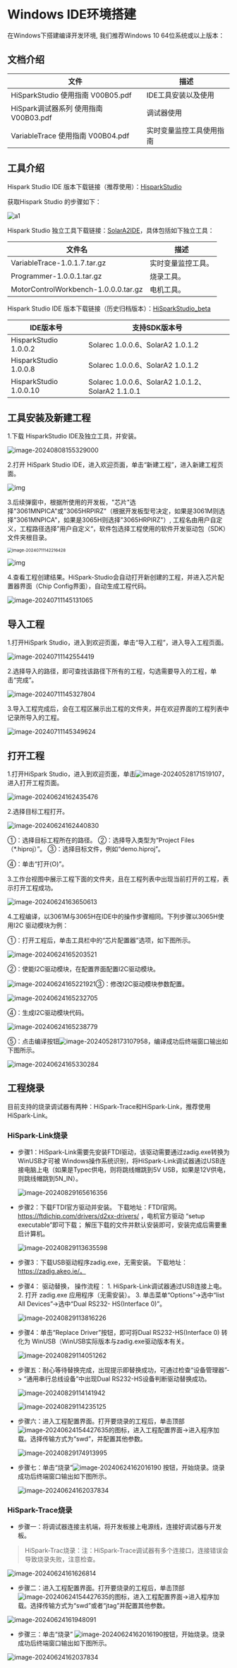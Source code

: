 #  Windows IDE环境搭建

在Windows下搭建编译开发环境, 我们推荐Windows 10 64位系统或以上版本：

## 文档介绍

| 文件                                  | 描述                     |
| ------------------------------------- | ------------------------ |
| HiSparkStudio 使用指南 V00B05.pdf     | IDE工具安装以及使用      |
| HiSpark调试器系列 使用指南 V00B03.pdf | 调试器使用               |
| VariableTrace 使用指南 V00B04.pdf     | 实时变量监控工具使用指南 |

## 工具介绍

Hispark Studio IDE 版本下载链接（推荐使用）：<a href="https://developer.hisilicon.com/devCenter/index?id=9dfafc50-7189-4fb4-a" title="超链接title">HisparkStudio</a>

获取Hispark Studio 的步骤如下：

![a1](./../docs/pic/tools/a1-1735628387134-1.png)

Hispark Studio 独立工具下载链接：<a href="https://hispark-obs.obs.cn-east-3.myhuaweicloud.com/SolarA2IDE.zip" title="超链接title">SolarA2IDE</a>，具体包括如下独立工具：

| 文件名                               | 描述               |
| ------------------------------------ | ------------------ |
| VariableTrace-1.0.1.7.tar.gz         | 实时变量监控工具。 |
| Programmer-1.0.0.1.tar.gz            | 烧录工具。         |
| MotorControlWorkbench-1.0.0.0.tar.gz | 电机工具。         |

Hispark Studio IDE 版本下载链接（历史归档版本）：<a href="https://hispark-obs.obs.cn-east-3.myhuaweicloud.com/HiSparkStudio_beta.zip" title="超链接title">HiSparkStudio_beta</a>

| IDE版本号              | 支持SDK版本号                                     |
| ---------------------- | ------------------------------------------------- |
| HisparkStudio 1.0.0.2  | Solarec 1.0.0.6、SolarA2 1.0.1.2                  |
| HisparkStudio 1.0.0.8  | Solarec 1.0.0.6、SolarA2 1.0.1.2                  |
| HisparkStudio 1.0.0.10 | Solarec 1.0.0.6、SolarA2 1.0.1.2、SolarA2 1.1.0.1 |

## 工具安装及新建工程

1.下载 HisparkStudio IDE及独立工具，并安装。

![image-20240808155329000](../docs/pic/tools/image-20240808155329000.png)

2.打开 HiSpark Studio IDE，进入欢迎页面，单击“新建工程”，进入新建工程页面。

![img](../docs/pic/tools/clip_image002.png)

3.后续弹窗中，根据所使用的开发板，"芯片"选择"3061MNPICA"或"3065HRPIRZ"（根据开发板型号决定，如果是3061M则选择"3061MNPICA"，如果是3065H则选择"3065HRPIRZ"）, 工程名由用户自定义，工程路径选择”用户自定义“，软件包选择工程使用的软件开发驱动包（SDK）文件夹根目录。

<img src="../docs/pic/tools/image-20240711142216428.png" alt="image-20240711142216428" style="zoom:67%;" />

![img](../docs/pic/tools/clip_image002-1719217272703-2.png)

4.查看工程创建结果。HiSpark-Studio会自动打开新创建的工程，并进入芯片配置器界面（Chip Config界面），自动生成工程代码。

![image-20240711145131065](../docs/pic/tools/image-20240711145131065.png)

## 导入工程

1.打开HiSpark Studio，进入到欢迎页面，单击“导入工程”，进入导入工程页面。

![image-20240711142554419](../docs/pic/tools/image-20240711142554419.png)

2.选择导入的路径，即可查找该路径下所有的工程，勾选需要导入的工程，单击“完成”。

![image-20240711145327804](../docs/pic/tools/image-20240711145327804.png)

3.导入工程完成后，会在工程区展示出工程的文件夹，并在欢迎界面的工程列表中记录所导入的工程。

![image-20240711145349624](../docs/pic/tools/image-20240711145349624.png)

## 打开工程

1.打开HiSpark Studio，进入到欢迎页面，单击![image-20240528171519107](../docs/pic/tools/image-20240528171519107.png)，进入打开工程页面。

![image-20240624162435476](../docs/pic/tools/image-20240624162435476.png)

2.选择目标工程打开。

![image-20240624162440830](../docs/pic/tools/image-20240624162440830.png)

①：选择目标工程所在的路径。
②：选择导入类型为“Project Files（*.hiproj）”。
③：选择目标文件，例如“demo.hiproj”。

④：单击“打开(O)”。

3.工作台视图中展示工程下面的文件夹，且在工程列表中出现当前打开的工程，表示打开工程成功。

![image-20240624163650613](../docs/pic/tools/image-20240624163650613.png)

4.工程编译，以3061M与3065H在IDE中的操作步骤相同。下列步骤以3065H使用I2C 驱动模块为例：

①：打开工程后，单击工具栏中的“芯片配置器”选项，如下图所示。

![image-20240624165203521](../docs/pic/tools/image-20240624165203521.png)

②：使能I2C驱动模块，在配置界面配置I2C驱动模块。

![image-20240624165221921](../docs/pic/tools/image-20240624165221921.png)③：修改I2C驱动模块参数配置。

![image-20240624165232705](../docs/pic/tools/image-20240624165232705.png)

④：生成I2C驱动模块代码。

![image-20240624165238779](../docs/pic/tools/image-20240624165238779.png)

⑤：点击编译按钮![image-20240528173107958](../docs/pic/sample_gpio_key/image-20240528173107958.png)，编译成功后终端窗口输出如下图所示。

![image-20240624165330284](../docs/pic/tools/image-20240624165330284.png)

## 工程烧录

目前支持的烧录调试器有两种：HiSpark-Trace和HiSpark-Link，推荐使用HiSpark-Link。

### HiSpark-Link烧录

- 步骤1：HiSpark-Link需要先安装FTDI驱动，该驱动需要通过zadig.exe转换为WinUSB才可被 Windows操作系统识别，将HiSpark-Link调试器通过USB连接电脑上电（如果是Typec供电，则将跳线帽跳到5V USB，如果是12V供电，则跳线帽跳到5N_IN）。 

  ![image-20240829165616356](../docs/pic/tools/image-20240829165616356.png)

- 步骤2：下载FTDI官方驱动并安装。 下载地址：FTDI官网。 https://ftdichip.com/drivers/d2xx-drivers/ ，电机官方驱动 “setup executable”即可下载； 解压下载的文件并默认安装即可，安装完成后需要重启计算机。

  ![image-20240829113635598](../docs/pic/tools/image-20240829113635598.png)

-  步骤3：下载USB驱动程序zadig.exe，无需安装。 下载地址：https://zadig.akeo.ie/。 

- 步骤4： 驱动替换， 操作流程： 1. HiSpark-Link调试器通过USB连接上电。 2. 打开 zadig.exe 应用程序（无需安装）。 3. 单击菜单“Options”->选中“list All Devices”->选中“Dual RS232- HS(Interface 0)”。

  ![image-20240829113816226](../docs/pic/tools/image-20240829113816226.png)

- 步骤4：单击“Replace Driver”按钮，即可将Dual RS232-HS(Interface 0) 转化为 WinUSB（WinUSB实际版本与zadig.exe驱动版本有关。

  ![image-20240829114051262](../docs/pic/tools/image-20240829114051262.png)

- 步骤五：耐心等待替换完成，出现提示即替换成功，可通过检查“设备管理器”-> “通用串行总线设备”中出现Dual RS232-HS设备判断驱动替换成功。

  ![image-20240829114141942](../docs/pic/tools/image-20240829114141942.png)

  ![image-20240829114235125](../docs/pic/tools/image-20240829114235125.png)

- 步骤六：进入工程配置界面。打开要烧录的工程后，单击顶部![image-20240624154427635](../docs/pic/sample_gpio_key/image-20240624154427635.png)的图标，进入工程配置界面->进入程序加载。选择传输方式为“swd”，并配置其他参数。

  ![image-20240829174913995](../docs/pic/sample_gpio_key/image-20240829174913995.png)

- 步骤七：单击“烧录”![image-20240624162016190](../docs/pic/sample_gpio_key/image-20240624162016190.png) 按钮，开始烧录。烧录成功后终端窗口输出如下图所示。

  ![image-20240624162037834](../docs/pic/tools/image-20240624162037834.png)

### HiSpark-Trace烧录

- 步骤一：将调试器连接主机端，将开发板接上电源线，连接好调试器与开发板。

> HiSpark-Trac烧录：注：HiSpark-Trace调试器有多个连接口，连接错误会导致烧录失败，注意检查。

![image-20240624161626814](../docs/pic/tools/image-20240624161626814.png)

- 步骤二：进入工程配置界面。打开要烧录的工程后，单击顶部![image-20240624154427635](../docs/pic/sample_gpio_key/image-20240624154427635-17249245356582.png)的图标，进入工程配置界面->进入程序加载。选择传输方式为“swd”或者“jtag”并配置其他参数。

![image-20240624161948091](../docs/pic/tools/image-20240624161948091.png)

- 步骤三：单击“烧录” ![image-20240624162016190](../docs/pic/sample_gpio_key/image-20240624162016190.png)按钮，开始烧录。烧录成功后终端窗口输出如下图所示。

![image-20240624162037834](../docs/pic/tools/image-20240624162037834.png)